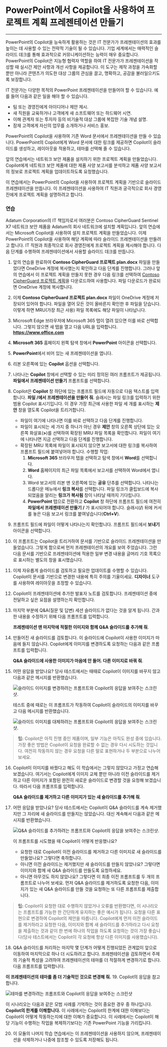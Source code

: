 
# PowerPoint에서 Copilot을 사용하여 프로젝트 계획 프레젠테이션 만들기
---
PowerPoint의 Copilot을 능숙하게 활용하는 것은 IT 전문가가 프레젠테이션의 효과를 높이는 데 사용할 수 있는 전략적 기술이 될 수 있습니다. 기업 세계에서는 매력적인 슬라이드 데크를 통해 효과적으로 커뮤니케이션하는 능력이 매우 중요합니다. PowerPoint의 Copilot은 지능형 협력자 역할을 하여 IT 전문가가 프레젠테이션을 작성할 때 실시간 제안 사항과 개선 사항을 제공합니다. 이 도구는 제작 과정을 가속화할 뿐만 아니라 콘텐츠가 의도한 대상 그룹의 관심을 끌고, 명확하고, 공감을 불러일으키도록 보장합니다.

IT 전문가는 다양한 목적의 PowerPoint 프레젠테이션을 만들어야 할 수 있습니다. 예를 들어 다음과 같은 일을 해야 할 수 있습니다.

 -  팀 또는 경영진에게 아이디어나 제안 제시.
 -  새 직원을 교육하거나 고객에게 새 소프트웨어 또는 하드웨어 시연.
 -  이해 관계자 또는 투자자 등의 비기술적 대상 그룹에 복잡한 기술 개념 설명.
 -  잠재 고객에게 자신의 업무를 소개하거나 서비스 홍보.

PowerPoint의 Copilot을 사용하여 기존 Word 문서에서 프레젠테이션을 만들 수 있습니다. PowerPoint의 Copilot에게 Word 문서에 대한 링크를 제공하면 Copilot이 슬라이드를 생성하고, 레이아웃을 적용하고, 테마를 선택해 줄 수 있습니다.

앞의 연습에서는 네트워크 보안 제품을 설치하기 위한 프로젝트 계획을 만들었습니다. Copilot에게 네트워크 보안 제품에 대한 제품 사양 보고서를 분석하고 제품 사양 보고서의 정보로 프로젝트 계획을 업데이트하도록 요청했습니다.

이 연습에서는 PowerPoint의 Copilot을 사용하여 프로젝트 계획을 기반으로 슬라이드 프레젠테이션을 만듭니다. 이 프레젠테이션을 사용하여 IT 직원과 궁극적으로 회사 경영진에게 프로젝트 계획을 설명하려고 합니다.

### 연습

Adatum Corporation의 IT 책임자로서 여러분은 Contoso CipherGuard Sentinel X7 네트워크 보안 제품을 Adatum의 회사 네트워크에 설치할 계획입니다. 앞의 연습에서는 Microsoft Copilot을 사용하여 설치 프로젝트 계획을 만들었습니다. 이제 PowerPoint의 Copilot을 사용하여 해당 계획에 따라 슬라이드 프레젠테이션을 만들려고 합니다. IT 직원과 최종적으로 회사 경영진에게 프로젝트 계획을 제시해야 합니다. 다음 단계를 수행하여 프레젠테이션에서 사용할 슬라이드 데크를 만듭니다.

1.  앞의 연습을 완료하여 **Contoso CipherGuard 프로젝트 plan.docx** 파일을 만들었다면 OneDrive 계정에 복사했는지 확인하고 다음 단계를 진행합니다. 그러나 앞의 연습에서 이 프로젝트 계획을 만들지 못한 경우 다음 링크를 선택하여 [Contoso CipherGuard 프로젝트 계획](https://edxinteractivepage.blob.core.windows.net/ms-4004/Contoso%20CipherGuard%20project%20plan.docx)을 다운로드하여 사용합니다. 파일 다운로드가 완료되면 OneDrive 계정에 복사합니다.
2.  이제 **Contoso CipherGuard 프로젝트 plan.docx** 파일이 OneDrive 계정에 저장되어 있어야 합니다. 파일을 열어 모든 것이 올바른지 확인한 후 파일을 닫습니다. 이렇게 하면 MRU(가장 최근 사용) 파일 목록에도 해당 파일이 나타납니다.
3.  Microsoft Edge 브라우저에 Microsoft 365 탭이 열려 있으면 이를 바로 선택합니다. 그렇지 않으면 새 탭을 열고 다음 URL을 입력합니다. **https://www.office.com** 
4.  **Microsoft 365** 홈페이지 왼쪽 탐색 창에서 **PowerPoint** 아이콘을 선택합니다.
5.  **PowerPoint**에서 비어 있는 새 프레젠테이션을 엽니다.
6.  리본 오른쪽에 있는 **Copilot** 옵션을 선택합니다.
7.  나타나는 **Copilot** 창에서 선택할 수 있는 미리 정의된 여러 프롬프트가 제공됩니다. **파일에서 프레젠테이션 만들기** 프롬프트를 선택합니다.
8.  Copilot은 **Copilot** 창 하단에 있는 프롬프트 필드에 자동으로 다음 텍스트를 입력합니다. **파일 /에서 프레젠테이션을 만들어 줘**. 슬래시는 파일 링크를 입력하기 위한 범용 Copilot 표시기입니다. 이 경우 가장 최근에 사용한 파일 세 개를 표시하는 **제안** 창을 열도록 Copilot을 트리거합니다.
     -  파일이 여기에 나타나면 이를 바로 선택하고 다음 단계를 진행합니다.
     -  파일이 표시되는 세 가지 중 하나가 아닌 경우 **제안** 창의 오른쪽 상단에 있는 오른쪽 화살표(**&gt;**)를 선택하여 확장된 MRU 파일 목록을 확인합니다. 파일이 여기에 나타나면 지금 선택하고 다음 단계를 진행합니다.
     -  확장된 MRU 목록에 파일이 표시되지 않으면 보고서에 대한 링크를 복사하여 프롬프트 필드에 붙여넣어야 합니다. 수행할 작업:
        1.  **Microsoft 365** 브라우저 탭을 선택하고 탐색 창에서 **Word**를 선택합니다.
        2.  **Word** 홈페이지의 최근 파일 목록에서 보고서를 선택하여 Word에서 엽니다.
        3.  Word 보고서의 리본 맨 오른쪽에 있는 **공유** 단추를 선택합니다. 나타나는 드롭다운 메뉴에서 **링크 복사**를 선택합니다. 파일 링크가 클립보드에 복사되었음을 알리는 **링크가 복사됨** 창이 나타날 때까지 기다립니다.
        4.  **PowerPoint** 탭으로 전환하고 **Copilot** 창 하단에 프롬프트 필드에 여전히 **파일에서 프레젠테이션 만들기 /** 가 표시되어야 합니다. 슬래시(**/**) 뒤에 커서를 놓은 다음 보고서 링크를 붙여넣습니다(**Ctrl+V**).
9.  프롬프트 필드에 파일이 어떻게 나타나는지 확인합니다. 프롬프트 필드에서 **보내기** 아이콘을 선택합니다.
10. 이 프롬프트는 Copilot을 트리거하여 문서를 기반으로 슬라이드 프레젠테이션을 만들었습니다. 그렇게 함으로써 먼저 프레젠테이션의 개요를 보여 주었습니다. 그런 다음 문서를 기반으로 프레젠테이션에 적용한 일부 변경 내용을 글머리 기호 목록으로 표시하는 별도의 창을 표시했습니다.
11. 이제 자유롭게 슬라이드를 검토하고 필요한 업데이트를 수행할 수 있습니다. Copilot이 문서를 기반으로 변경한 내용에 특히 주의를 기울이세요. **디자이너** 도구를 사용하여 레이아웃을 조정할 수 있습니다.
12. Copilot이 프레젠테이션에 추가한 발표자 노트를 검토합니다. 프레젠테이션 중에 전달하고 싶은 요점을 설명하는지 확인합니다.
13. 마지막 부분에 Q&A(질문 및 답변) 세션 슬라이드가 없다는 것을 알게 됩니다. 간과한 내용을 수정하기 위해 다음 프롬프트를 입력합니다.
    
    **프레젠테이션 맨 마지막에 적절한 이미지와 함께 Q&A 슬라이드를 추가해 줘**.
14. 만들어진 새 슬라이드를 검토합니다. 이 슬라이드에 Copilot이 사용한 이미지가 마음에 들지 않습니다. Copilot에게 이미지를 변경하도록 요청하는 다음과 같은 프롬프트를 입력합니다.
    
    **Q&A 슬라이드에 사용한 이미지가 마음에 안 들어. 다른 이미지로 바꿔 줘**.
15. 어떤 응답을 받았나요? 당사 테스트에서는 때때로 Copilot이 이미지를 바꾸지 않고 다음과 같은 메시지를 반환했습니다.
    
      ![슬라이드 이미지를 변경하려는 프롬프트와 Copilot의 응답을 보여주는 스크린샷.](../media/copilot-powerpoint-replace-message-1-030c583b.png) 
         
      테스트 중에 때로는 이 프롬프트가 작동하여 Copilot이 슬라이드의 이미지를 바꾸고 다음 메시지를 반환했습니다.
         
      ![슬라이드 이미지를 대체하려는 프롬프트와 Copilot의 응답을 보여주는 스크린샷.](../media/copilot-powerpoint-replace-message-2-aa694058.png)

 > **팁:** Copilot은 아직 진행 중인 제품이며, 일부 기능은 아직도 완성 중에 있습니다. 가장 좋은 방법은 Copilot이 요청을 완료할 수 없는 경우 다시 시도하는 것입니다. 여전히 작동하지 않는 경우 요청을 다른 말로 표현하거나 두 부분으로 나누어 보세요.

16. Copilot이 이미지를 바꿨다고 해도 이 학습에서는 그렇지 않았다고 가정고 연습해 보겠습니다. 여기서는 Copilot에게 이미지 교체 뿐만 아니라 이전 슬라이드를 제거하고 다른 이미지가 포함된 완전히 새로운 슬라이드로 변경할 것을 요청해 보겠습니다. 따라서 다음 프롬프트를 입력합니다.
    
    **Q&A 슬라이드를 제거하고 다른 이미지가 있는 새 슬라이드를 추가해 줘**.
17. 어떤 응답을 받았나요? 당사 테스트에서는 Copilot이 Q&A 슬라이드를 계속 제거했지만 그 자리에 새 슬라이드를 만들지는 않았습니다. 대신 계속해서 다음과 같은 메시지를 반환했습니다.
    
      ![Q&A 슬라이드를 추가하려는 프롬프트와 Copilot의 응답을 보여주는 스크린샷.](../media/copilot-powerpoint-error-message-b164a414.png)
    
    
      이 프롬프트를 시도했을 때 Copilot이 어떻게 반응했나요?
      
      -  요청한 대로 Copilot이 이전 슬라이드를 제거하고 다른 이미지로 새 슬라이드를 만들었나요? 그렇다면 축하합니다.
      -  아니면 이전 슬라이드는 제거했지만 새 슬라이드를 만들지 않았나요? 그렇다면 이미지와 함께 새 Q&A 슬라이드를 만들도록 요청하세요.
      -  아니면 아무것도 하지 않았나요? 그렇다면 이 최종 이전 프롬프트를 두 개의 프롬프트로 나누어 보세요. 먼저 Q&A 슬라이드를 제거하도록 요청한 다음, 이미지가 있는 새 Q&A 슬라이드를 만들 것을 요청하는 또 다른 프롬프트를 제출합니다.
    
 > **팁:** Copilot이 요청한 대로 수행하지 않았거나 오류를 반환했다면, 이 시나리오는 프롬프트를 가능한 한 간단하게 유지하는 좋은 예시가 됩니다. 요청을 다른 표현으로 변경하여 Copilot의 제안을 따릅니다. Copilot에게 먼저 이전 슬라이드를 제거하라고 요청한 다음, 이미지와 함께 새 슬라이드를 추가하라고 다시 요청을 제출하는 것과 같이 한 번에 하나의 작업을 하도록 요청하는 것이 가장 좋습니다(당사 테스트에서는 Copilot이 각 요청에 항상 다른 이미지를 사용했습니다).
18. Q&A 슬라이드를 처리하는 마지막 몇 단계가 어떻게 진행되었든 관계없이 앞으로 이동하여 마지막으로 하나 더 시도하려고 합니다. 프레젠테이션을 검토하면서 주제의 기술적 특성을 고려하여 프레젠테이션의 테마를 더 적절하게 변경하기로 합니다. 다음 프롬프트를 입력합니다.
    
 **이 프레젠테이션의 테마를 좀 더 기술적인 것으로 변경해 줘.**
19. Copilot의 응답을 참고합니다.
    
   ![테마를 변경하려는 프롬프트와 Copilot의 응답을 보여주는 스크린샷](../media/copilot-powerpoint-design-message-9de87575.png)
    
    
이 시나리오는 다음과 같은 모범 사례를 기억하는 것이 중요한 경우 중 하나입니다. **Copilot의 한계를 이해합니다.** 이 사례에서는 Copilot의 한계에 대한 이해보다는 Copilot이 어떻게 작동하는지에 대한 이해가 중요합니다. 이 사례에서는 Copilot이 해당 기능이 수행하는 작업을 복제하기보다는 기존 PowerPoint 기능을 가리킵니다.

20. 이 모듈의 나머지 학습 연습에서는 이 프레젠테이션을 사용하지 않으며, 프레젠테이션을 삭제하거나 나중에 참조할 수 있도록 저장해도 됩니다.
